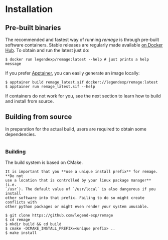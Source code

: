 # Installation

## Pre-built binaries

The recommended and fastest way of running _remage_ is through pre-built
software containers. Stable releases are regularly made available
[on Docker Hub](https://hub.docker.com/repository/docker/legendexp/remage). To
obtain and run the latest just do:

```console
$ docker run legendexp/remage:latest --help # just prints a help message
```

If you prefer [Apptainer](https://apptainer.org/), you can easily generate an
image locally:

```console
$ apptainer build remage_latest.sif docker://legendexp/remage:latest
$ apptainer run remage_latest.sif --help
```

If containers do not work for you, see the next section to learn how to build
and install from source.

## Building from source

In preparation for the actual build, users are required to obtain some
dependencies.

```{include} _dependencies.md

```

### Building

The build system is based on CMake.

```{important}
It is important that you **use a unique install prefix** for remage. **Do not
use a location that is controlled by your linux package manager** (i.e.
`/usr`). The default value of `/usr/local` is also dangerous if you install
other software into that prefix. Failing to do so might create conflicts with
other python packages or might even render your system unusable.
```

```console
$ git clone https://github.com/legend-exp/remage
$ cd remage
$ mkdir build && cd build
$ cmake -DCMAKE_INSTALL_PREFIX=<unique prefix> ..
$ make install
```
